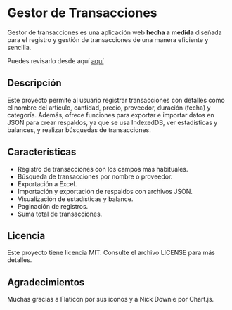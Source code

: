 # Gestor de Transacciones

Gestor de transacciones es una aplicación web **hecha a medida** diseñada para el registro y gestión de transacciones de una manera eficiente y sencilla.

Puedes revisarlo desde aquí <a href="https://lextrack.github.io/GestorResgistrosCooperativa/" target="_blank">aquí</a>

## Descripción

Este proyecto permite al usuario registrar transacciones con detalles como el nombre del artículo, cantidad, precio, proveedor, duración (fecha) y categoría. Además, ofrece funciones para exportar e importar datos en JSON para crear respaldos, ya que se usa IndexedDB, ver estadísticas y balances, y realizar búsquedas de transacciones.

## Características

- Registro de transacciones con los campos más habituales.
- Búsqueda de transacciones por nombre o proveedor.
- Exportación a Excel.
- Importación y exportación de respaldos con archivos JSON.
- Visualización de estadísticas y balance.
- Paginación de registros.
- Suma total de transacciones.

## Licencia

Este proyecto tiene licencia MIT. Consulte el archivo LICENSE para más detalles.

## Agradecimientos

 Muchas gracias a Flaticon por sus iconos y a Nick Downie por Chart.js.
